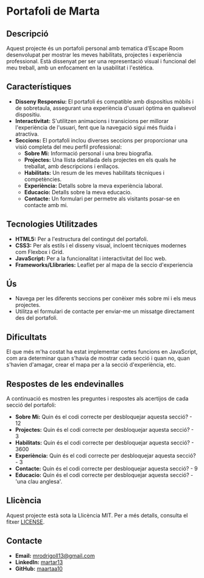 # Portafoli de Marta 

## Descripció
Aquest projecte és un portafoli personal amb tematica d'Escape Room desenvolupat per mostrar les meves habilitats, projectes i experiència professional. Està dissenyat per ser una representació visual i funcional del meu treball, amb un enfocament en la usabilitat i l'estètica.

## Característiques
- **Disseny Responsiu:** El portafoli és compatible amb dispositius mòbils i de sobretaula, assegurant una experiència d'usuari òptima en qualsevol dispositiu.
- **Interactivitat:** S'utilitzen animacions i transicions per millorar l'experiència de l'usuari, fent que la navegació sigui més fluida i atractiva.
- **Seccions:** El portafoli inclou diverses seccions per proporcionar una visió completa del meu perfil professional:
    - **Sobre Mi:** Informació personal i una breu biografia.
    - **Projectes:** Una llista detallada dels projectes en els quals he treballat, amb descripcions i enllaços.
    - **Habilitats:** Un resum de les meves habilitats tècniques i competències.
    - **Experiència:** Detalls sobre la meva experiència laboral.
    - **Educacio:** Detalls sobre la meva educacio.
    - **Contacte:** Un formulari per permetre als visitants posar-se en contacte amb mi.

## Tecnologies Utilitzades
- **HTML5:** Per a l'estructura del contingut del portafoli.
- **CSS3:** Per als estils i el disseny visual, incloent tècniques modernes com Flexbox i Grid.
- **JavaScript:** Per a la funcionalitat i interactivitat del lloc web.
- **Frameworks/Llibraries:** Leaflet per al mapa de la seccio d'experiencia

## Ús
- Navega per les diferents seccions per conèixer més sobre mi i els meus projectes.
- Utilitza el formulari de contacte per enviar-me un missatge directament des del portafoli.

## Dificultats
El que més m'ha costat ha estat implementar certes funcions en JavaScript, com ara determinar quan s'havia de mostrar cada secció i quan no, quan s'havien d'amagar, crear el mapa per a la secció d'experiència, etc. 

## Respostes de les endevinalles
A continuació es mostren les preguntes i respostes als acertijos de cada secció del portafoli:

- **Sobre Mi:** Quin és el codi correcte per desbloquejar aquesta secció? - 12
- **Projectes:** Quin és el codi correcte per desbloquejar aquesta secció? - 3
- **Habilitats:** Quin és el codi correcte per desbloquejar aquesta secció? - 3600
- **Experiència:** Quin és el codi correcte per desbloquejar aquesta secció? - 3
- **Contacte:** Quin és el codi correcte per desbloquejar aquesta secció? - 9
- **Educacio:** Quin és el codi correcte per desbloquejar aquesta secció? - 'una clau anglesa'.

## Llicència
Aquest projecte està sota la Llicència MIT. Per a més detalls, consulta el fitxer [LICENSE](LICENSE).

## Contacte
- **Email:** [mrodrigoll13@gmail.com](mailto:mrodrigoll13@gmail.com)
- **LinkedIn:** [martar13](https://www.linkedin.com/in/martar13)
- **GitHub:** [maartaa10](https://github.com/maartaa10)

